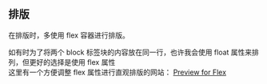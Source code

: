 ## 排版
在排版时，多使用 flex 容器进行排版。  
  
如有时为了将两个 block 标签块的内容放在同一行，也许我会使用 float 属性来排列，但更好的选择是使用 flex 属性  
这里有一个方便调整 flex 属性进行直观排版的网站： [Preview for Flex](https://coding.imweb.io/demo/flex/index.html)